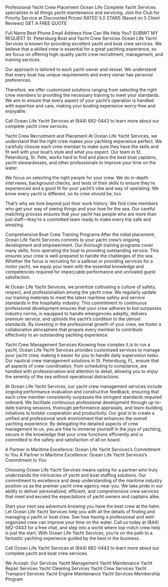 Professional Yacht Crew Placement
Ocean Life Complete Yacht Services
specializes in all things yacht
maintenance and servicing.
Join the Club for Priority Service at Discounted Prices!
RATED 5.0 STARS
(Based on 5 Client Reviews)
GET A FREE QUOTE

Full Name
Best Phone
Email Address
How Can We Help You?
 SUBMIT MY REQUEST
St. Petersburg Boat and Yacht Crew Services
Ocean Life Yacht Services is known for providing excellent yacht and boat crew services. We believe that a skilled crew is essential for a great yachting experience, so we focus on offering high-quality yacht crew recruitment, management, and training services.

Our approach is tailored to each yacht owner and vessel. We understand that every boat has unique requirements and every owner has personal preferences.

Therefore, we offer customized solutions ranging from selecting the right crew members to providing the necessary training to meet your standards. We aim to ensure that every aspect of your yacht’s operation is handled with expertise and care, making your boating experience worry-free and enjoyable.

Call Ocean Life Yacht Services at (844) 682-0443 to learn more about our complete yacht crew services.


Yacht Crew Recruitment and Placement
At Ocean Life Yacht Services, we understand that the right crew makes your yachting experience perfect. We carefully choose each crew member to make sure they have the skills and fit well with your boat’s style and what you expect. Our team in St. Petersburg, St. Pete, works hard to find and place the best boat captains, yacht stewardesses, and other professionals to improve your time on the water.

We focus on selecting the right people for your crew. We do in-depth interviews, background checks, and tests of their skills to ensure they’re experienced and a good fit for your yacht’s vibe and way of operating. We know every yacht is different, so its crew should be, too.

That’s why we look beyond just their work history. We find crew members who get your way of seeing things and your love for the sea. Our careful matching process ensures that your yacht has people who are more than just staff—they’re a committed team ready to make every trip safe and amazing.

Comprehensive Boat Crew Training Programs
After the initial placement, Ocean Life Yacht Services commits to your yacht crew’s ongoing development and empowerment. Our thorough training programs cover many skills, from operating the boat to providing outstanding service. This ensures your crew is well-prepared to handle the challenges of the sea. Whether the focus is recruiting for a sailboat or providing services for a motor yacht, we equip your team with the essential knowledge and competencies required for impeccable performance and unrivaled guest satisfaction.

At Ocean Life Yacht Services, we prioritize cultivating a culture of safety, respect, and professionalism among the yacht crew. We regularly update our training materials to meet the latest maritime safety and service standards in the hospitality industry. This commitment to continuous professional development ensures that your crew adheres to but surpasses industry norms, is equipped to handle emergencies adeptly, delivers premium service, and upholds the yacht’s condition to the utmost standards. By investing in the professional growth of your crew, we foster a collaborative atmosphere that propels every member to contribute effectively to an outstanding yachting experience.


Yacht Crew Management Services
Knowing how complex it is to run a yacht, Ocean Life Yacht Services provides customized services to manage your yacht crew, making it easier for you to handle daily supervision tasks. Our nautical crew management solutions in St. Petersburg, FL, ensure that all aspects of crew coordination, from scheduling to compliance, are handled with professionalism and attention to detail, allowing you to enjoy the serenity of the sea without operational distractions.

At Ocean Life Yacht Services, our yacht crew management services include ongoing performance evaluation and constructive feedback, ensuring that each crew member consistently surpasses the stringent standards required onboard. We facilitate continuous professional development through up-to-date training sessions, thorough performance appraisals, and team-building initiatives to bolster cooperation and productivity. Our goal is to create a unified and professional work environment that enhances the overall yachting experience. By delegating the detailed aspects of crew management to us, you are free to immerse yourself in the joys of yachting, secure in the knowledge that your crew functions efficiently and is committed to the safety and satisfaction of all on board.

A Partner in Maritime Excellence: Ocean Life Yacht Services‘s Commitment to You
A Partner in Maritime Excellence: Ocean Life Yacht Services‘s Commitment to You

Choosing Ocean Life Yacht Services means opting for a partner who truly understands the intricacies of yacht and boat staffing solutions. Our commitment to excellence and deep understanding of the maritime industry position us as the premier yacht crew agency near you. We take pride in our ability to deliver personalized, efficient, and comprehensive crew services that meet and exceed the expectations of yacht owners and captains alike.

Start your next sea adventure knowing you have the best crew at the helm. Let Ocean Life Yacht Services help you with all the details of finding and managing a yacht or boat crew. See how having a professional and well-organized crew can improve your time on the water. Call us today at (844) 682-0443 for a free chat, and step into a world where top-notch crew help is just the start. With Ocean Life Yacht Services, you’re on the path to a fantastic yachting experience guided by the best in the business.

Call Ocean Life Yacht Services at (844) 682-0443 to learn more about our complete yacht and boat crew services.


We Accept:
Our Services
Yacht Management
Yacht Maintenance
Yacht Repair Services
Yacht Cleaning Services
Yacht Crew Services
Yacht Transport Services
Yacht Engine Maintenance
Yacht Services Membership Program